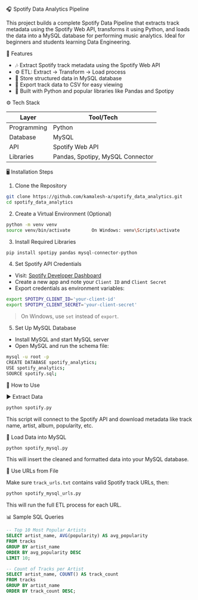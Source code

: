 
 🎧 Spotify Data Analytics Pipeline



This project builds a complete Spotify Data Pipeline that extracts track metadata using the Spotify Web API, transforms it using Python, and loads the data into a MySQL database for performing music analytics. Ideal for beginners and students learning Data Engineering.



 📌 Features

- 🎶 Extract Spotify track metadata using the Spotify Web API
- ⚙️ ETL: Extract → Transform → Load process
- 💾 Store structured data in MySQL database
- 📂 Export track data to CSV for easy viewing
- 🐍 Built with Python and popular libraries like Pandas and Spotipy


⚙️ Tech Stack

| Layer       | Tool/Tech             |
|-|--|
| Programming | Python                |
| Database    | MySQL                 |
| API         | Spotify Web API       |
| Libraries   | Pandas, Spotipy, MySQL Connector |



🖥️ Installation Steps

1. Clone the Repository

```bash
git clone https://github.com/kamalesh-a/spotify_data_analytics.git
cd spotify_data_analytics
```
2. Create a Virtual Environment (Optional)

```bash
python -m venv venv
source venv/bin/activate        On Windows: venv\Scripts\activate
```

 3. Install Required Libraries

```bash
pip install spotipy pandas mysql-connector-python
```

 4. Set Spotify API Credentials

- Visit: [Spotify Developer Dashboard](https://developer.spotify.com/dashboard)
- Create a new app and note your `Client ID` and `Client Secret`
- Export credentials as environment variables:

```bash
export SPOTIPY_CLIENT_ID='your-client-id'
export SPOTIPY_CLIENT_SECRET='your-client-secret'
```

> On Windows, use `set` instead of `export`.

 5. Set Up MySQL Database

- Install MySQL and start MySQL server
- Open MySQL and run the schema file:

```bash
mysql -u root -p
CREATE DATABASE spotify_analytics;
USE spotify_analytics;
SOURCE spotify.sql;
```



 🚀 How to Use

 ▶️ Extract Data

```bash
python spotify.py
```

This script will connect to the Spotify API and download metadata like track name, artist, album, popularity, etc.

 💾 Load Data into MySQL

```bash
python spotify_mysql.py
```

This will insert the cleaned and formatted data into your MySQL database.

 🔗 Use URLs from File

Make sure `track_urls.txt` contains valid Spotify track URLs, then:

```bash
python spotify_mysql_urls.py
```

This will run the full ETL process for each URL.



 📊 Sample SQL Queries

```sql
-- Top 10 Most Popular Artists
SELECT artist_name, AVG(popularity) AS avg_popularity
FROM tracks
GROUP BY artist_name
ORDER BY avg_popularity DESC
LIMIT 10;
```

```sql
-- Count of Tracks per Artist
SELECT artist_name, COUNT() AS track_count
FROM tracks
GROUP BY artist_name
ORDER BY track_count DESC;
```

